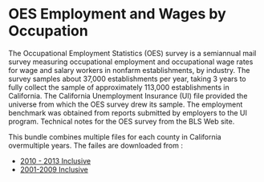 

# OES Employment and Wages by Occupation

The Occupational Employment Statistics (OES) survey is a semiannual mail survey measuring occupational employment and occupational wage rates for wage and salary workers in nonfarm establishments, by industry. The survey samples about 37,000 establishments per year, taking 3 years to fully collect the sample of approximately 113,000 establishments in California.  The California Unemployment Insurance (UI) file provided the universe from which the OES survey drew its sample. The employment benchmark was obtained from reports submitted by employers to the UI program.  Technical notes for the OES survey from the BLS Web site.

This bundle combines multiple files for each county in California overmultiple years. The failes are downloaded from :

* [2010 - 2013 Inclusive](http://www.labormarketinfo.edd.ca.gov/LMID/OES_Employment_and_Wages.html)
* [2001-2009 Inclusive](http://www.labormarketinfo.edd.ca.gov/LMID/OES_Employment_and_Wages_2001-2009.html)
